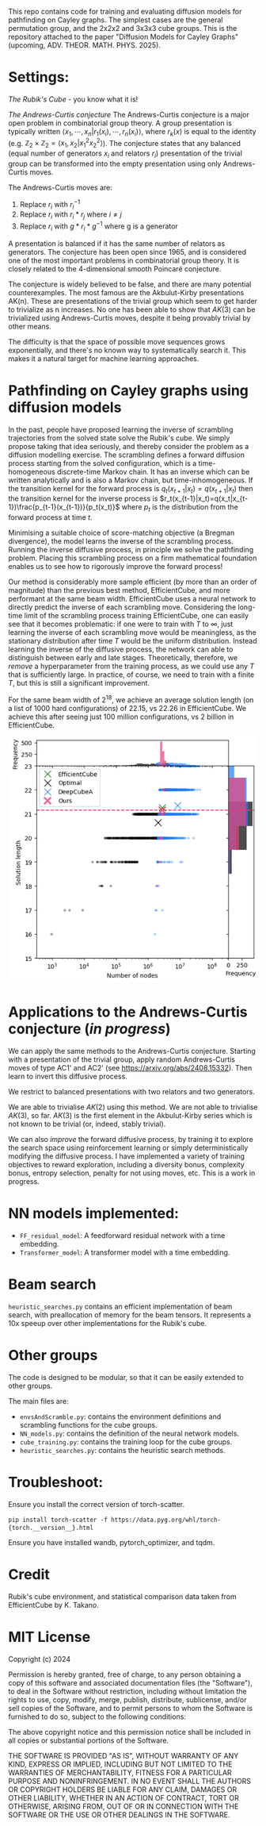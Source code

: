 This repo contains code for training and evaluating diffusion models for pathfinding on Cayley graphs. The simplest cases are the general permutation group, and the 2x2x2 and 3x3x3 cube groups. This is the repository attached to the paper "Diffusion Models for Cayley Graphs" (upcoming, ADV. THEOR. MATH. PHYS. 2025).

# Settings:

*The Rubik's Cube* - you know what it is!

*The Andrews-Curtis conjecture*
The Andrews-Curtis conjecture is a major open problem in combinatorial group theory. A group presentation is typically written $\langle x_1,\cdots, x_n|r_1(x_i),\cdots,r_n(x_i)\rangle$, where $r_k(x)$ is equal to the identity (e.g. $\mathbb{Z}_2 \times \mathbb{Z}_2  = \langle x_1,x_2| x_1^2 x_2^2\rangle$). The conjecture states that any balanced (equal number of generators $x_i$ and relators $r_i$) presentation of the trivial group can be transformed into the empty presentation using only Andrews-Curtis moves.   

The Andrews-Curtis moves are:

 1. Replace $r_i$ with $r_i^{-1}$
 2. Replace $r_i$ with $r_i * r_j$ where $i ≠ j$
3.  Replace $r_i$ with $g * r_i * g^{-1}$ where g is a generator

A presentation is balanced if it has the same number of relators as generators. The conjecture has been open since 1965, and is considered one of the most important problems in combinatorial group theory. It is closely related to the 4-dimensional smooth Poincaré conjecture.

The conjecture is widely believed to be false, and there are many potential counterexamples. The most famous are the Akbulut-Kirby presentations AK(n). These are presentations of the trivial group which seem to get harder to trivialize as n increases. No one has been able to show that $AK(3)$ can be trivialized using Andrews-Curtis moves, despite it being provably trivial by other means.

The difficulty is that the space of possible move sequences grows exponentially, and there's no known way to systematically search it. This makes it a natural target for machine learning approaches.

# Pathfinding on Cayley graphs using diffusion models


In the past, people have proposed learning the inverse of scrambling trajectories from the solved state solve the Rubik's cube. We simply propose taking that idea  seriously, and thereby consider the problem as a diffusion modelling exercise. The scrambling defines a forward diffusion process starting from the solved configuration, which is a time-homogeneous discrete-time Markov chain. It has an inverse which can be written analytically and is also a Markov chain, but time-inhomogeneous. If the transition kernel for the forward process is $q_t(x_{t+1}|x_t)=q(x_{t+1}|x_t)$ then the transition kernel for the inverse process is $r_t(x_{t-1}|x_t)=q(x_t|x_{t-1})\frac{p_{t-1}(x_{t-1})}{p_t(x_t)}$ where $p_t$ is the distribution from the forward process at time $t$.

Minimising a suitable choice of score-matching objective (a Bregman divergence), the model learns the inverse of the scrambling process. Running the inverse diffusive process, in principle we solve the pathfinding problem. Placing this scrambling process on a firm mathematical foundation enables us to see how to rigorously improve the forward process! 

Our method is considerably more sample efficient (by more than an order of magnitude) than the previous best method, EfficientCube, and more performant at the same beam width. EfficientCube uses a neural network to directly predict the inverse of each scrambling move. Considering the long-time limit of the scrambling process training EfficientCube, one can easily see that it becomes problematic: if one were to train with $T$ to $\infty$, just learning the inverse of each scrambling move would be meaningless, as the stationary distribution after time $T$ would be the uniform distribution. Instead learning the inverse of the diffusive process, the network can able to distinguish between  early and late stages. Theoretically, therefore, we *remove* a hyperparameter from the training process, as we could use any $T$ that is sufficiently large. In practice, of course, we need to train with a finite $T$, but this is still a significant improvement.

For the same beam width of $2^{18}$, we achieve an average solution length (on a list of 1000 hard configurations) of $22.15$, vs $22.26$ in EfficientCube. We achieve this after seeing just 100 million configurations, vs 2 billion in EfficientCube.

![Comparison](images/Comparison.png)

# Applications to the Andrews-Curtis conjecture (*in progress*)


We can apply the same methods to the Andrews-Curtis conjecture. Starting with a presentation of the trivial group, apply random Andrews-Curtis moves of type AC1' and AC2' (see https://arxiv.org/abs/2408.15332). Then learn to invert this diffusive process.



We restrict to balanced presentations with two relators and two generators.

We are able to trivialise $AK(2)$ using this method. We are not able to trivialise $AK(3)$, so far. $AK(3)$ is the first element in the Akbulut-Kirby series which is not known to be trivial (or, indeed, stably trivial).

We can also *improve* the forward diffusive process, by training it to explore the search space using reinforcement learning or simply deterministically modifying the diffusive process. I have implemented a variety of training objectives to reward exploration, including a diversity bonus, complexity bonus, entropy selection, penalty for not using moves, etc. This is a work in progress.

# NN models implemented:

- `FF_residual_model`: A feedforward residual network with a time embedding.
- `Transformer_model`: A transformer model with a time embedding.

# Beam search

`heuristic_searches.py` contains an efficient implementation of beam search, with preallocation of memory for the beam tensors. It represents a 10x speeup over other implementations for the Rubik's cube.


# Other groups
The code is designed to be modular, so that it can be easily extended to other groups.

The main files are:

- `envsAndScramble.py`: contains the environment definitions and scrambling functions for the cube groups.
- `NN_models.py`: contains the definition of the neural network models.
- `cube_training.py`: contains the training loop for the cube groups.
- `heuristic_searches.py`: contains the heuristic search methods.


# Troubleshoot:

Ensure you install the correct version of torch-scatter.
```
pip install torch-scatter -f https://data.pyg.org/whl/torch-{torch.__version__}.html
```

Ensure you have installed wandb, pytorch_optimizer, and tqdm.

# Credit
Rubik's cube environment, and statistical comparison data taken from EfficientCube by K. Takano.

# MIT License

Copyright (c) 2024

Permission is hereby granted, free of charge, to any person obtaining a copy
of this software and associated documentation files (the "Software"), to deal
in the Software without restriction, including without limitation the rights
to use, copy, modify, merge, publish, distribute, sublicense, and/or sell
copies of the Software, and to permit persons to whom the Software is
furnished to do so, subject to the following conditions:

The above copyright notice and this permission notice shall be included in all
copies or substantial portions of the Software.

THE SOFTWARE IS PROVIDED "AS IS", WITHOUT WARRANTY OF ANY KIND, EXPRESS OR
IMPLIED, INCLUDING BUT NOT LIMITED TO THE WARRANTIES OF MERCHANTABILITY,
FITNESS FOR A PARTICULAR PURPOSE AND NONINFRINGEMENT. IN NO EVENT SHALL THE
AUTHORS OR COPYRIGHT HOLDERS BE LIABLE FOR ANY CLAIM, DAMAGES OR OTHER
LIABILITY, WHETHER IN AN ACTION OF CONTRACT, TORT OR OTHERWISE, ARISING FROM,
OUT OF OR IN CONNECTION WITH THE SOFTWARE OR THE USE OR OTHER DEALINGS IN THE
SOFTWARE.
